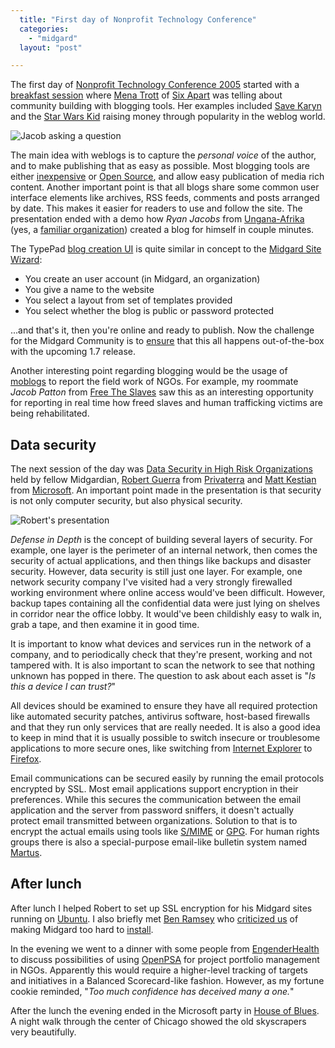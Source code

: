 ```yaml
---
  title: "First day of Nonprofit Technology Conference"
  categories: 
    - "midgard"
  layout: "post"

---
```

The first day of [Nonprofit Technology Conference 2005][0] started with a [breakfast session][5] where [Mena Trott][1] of [Six Apart][2] was telling about community building with blogging tools. Her examples included [Save Karyn][3] and the [Star Wars Kid][4] raising money through popularity in the weblog world.

![Jacob asking a question][18]

The main idea with weblogs is to capture the _personal voice_ of the author, and to make publishing that as easy as possible. Most blogging tools are either [inexpensive][6] or [Open Source][7], and allow easy publication of media rich content. Another important point is that all blogs share some common user interface elements like archives, RSS feeds, comments and posts arranged by date. This makes it easier for readers to use and follow the site. The presentation ended with a demo how _Ryan Jacobs_ from [Ungana-Afrika][8] (yes, a [familiar organization][11]) created a blog for himself in couple minutes.

The TypePad [blog creation UI][24] is quite similar in concept to the [Midgard Site Wizard][9]:

- You create an user account (in Midgard, an organization)
- You give a name to the website
- You select a layout from set of templates provided
- You select whether the blog is public or password protected

...and that's it, then you're online and ready to publish. Now the challenge for the Midgard Community is to [ensure][10] that this all happens out-of-the-box with the upcoming 1.7 release.

Another interesting point regarding blogging would be the usage of [moblogs][12] to report the field work of NGOs. For example, my roommate _Jacob Patton_ from [Free The Slaves][13] saw this as an interesting opportunity for reporting in real time how freed slaves and human trafficking victims are being rehabilitated.

## Data security

The next session of the day was [Data Security in High Risk Organizations][14] held by fellow Midgardian, [Robert Guerra][15] from [Privaterra][16] and [Matt Kestian][25] from [Microsoft][26]. An important point made in the presentation is that security is not only computer security, but also physical security.

![Robert's presentation][17]

_Defense in Depth_ is the concept of building several layers of security. For example, one layer is the perimeter of an internal network, then comes the security of actual applications, and then things like backups and disaster security. However, data security is still just one layer. For example, one network security company I've visited had a very strongly firewalled working environment where online access would've been difficult. However, backup tapes containing all the confidential data were just lying on shelves in corridor near the office lobby. It would've been childishly easy to walk in, grab a tape, and then examine it in good time.

It is important to know what devices and services run in the network of a company, and to periodically check that they're present, working and not tampered with. It is also important to scan the network to see that nothing unknown has popped in there. The question to ask about each asset is "_Is this a device I can trust?_"

All devices should be examined to ensure they have all required protection like automated security patches, antivirus software, host-based firewalls and that they run only services that are really needed. It is also a good idea to keep in mind that it is usually possible to switch insecure or troublesome applications to more secure ones, like switching from [Internet Explorer][20] to [Firefox][19].

Email communications can be secured easily by running the email protocols encrypted by SSL. Most email applications support encryption in their preferences. While this secures the communication between the email application and the server from password sniffers, it doesn't actually protect email transmitted between organizations. Solution to that is to encrypt the actual emails using tools like [S/MIME][21] or [GPG][22]. For human rights groups there is also a special-purpose email-like bulletin system named [Martus][23].

## After lunch

After lunch I helped Robert to set up SSL encryption for his Midgard sites running on [Ubuntu][27]. I also briefly met [Ben Ramsey][31] who [criticized us][32] of making Midgard too hard to [install][33].

In the evening we went to a dinner with some people from [EngenderHealth][28] to discuss possibilities of using [OpenPSA][29] for project portfolio management in NGOs. Apparently this would require a higher-level tracking of targets and initiatives in a Balanced Scorecard-like fashion. However, as my fortune cookie reminded, "_Too much confidence has deceived many a one._"

After the lunch the evening ended in the Microsoft party in [House of Blues][30]. A night walk through the center of Chicago showed the old skyscrapers very beautifully.

[0]: http://www.nten.org/ntc
[1]: http://mena.typepad.com/
[2]: http://www.sixapart.com/
[3]: http://www.savekaryn.com/
[4]: http://www.screamingpickle.com/members/StarWarsKid/
[5]: http://www.nten.org/ntc-2005-trott
[6]: http://www.typepad.com/
[7]: http://wordpress.org/
[8]: http://www.ungana-afrika.org/
[9]: http://bergie.iki.fi/blog/site_creation_wizard_runs.html
[10]: http://permalink.gmane.org/gmane.comp.web.midgard.devel/5228
[11]: http://www.nemein.com/en/news/press/2004-02-11-000.html
[12]: http://en.wikipedia.org/wiki/Moblog
[13]: http://www.freetheslaves.net/home.php
[14]: http://www.nten.org/ntc-2005-datasec
[15]: http://www.privaterra.org/blog-rg/
[16]: http://www.privaterra.org/
[17]: http://bergie.iki.fi/midcom-serveattachmentguid-ddbd3f5ad3f5d15b1071859677bcda39/rguerra-scaled.jpg
[18]: http://bergie.iki.fi/midcom-serveattachmentguid-31a230f04a901c1745ca30e7b177e0bc/jacob-breakfast-scaled.jpg
[19]: http://www.mozilla.org/products/firefox/
[20]: http://www.microsoft.com/windows/ie/default.mspx
[21]: http://www.imc.org/smime-pgpmime.html
[22]: http://www.gnupg.org/
[23]: http://www.martus.org/
[24]: http://help.typepad.com/weblogs/intro.html#creating_a_new_weblog
[25]: http://www.net.ohio-state.edu/security/bios/matt-kestian.shtml
[26]: http://www.microsoft.com/
[27]: http://www.ubuntulinux.org/
[28]: http://www.engenderhealth.org/
[29]: http://www.openpsa.org/
[30]: http://www.hob.com/venues/clubvenues/chicago/
[31]: http://benramsey.com/
[32]: http://benramsey.com/2005/03/24/name-dropping-at-the-ntc/
[33]: http://www.midgard-project.org/documentation/installation/